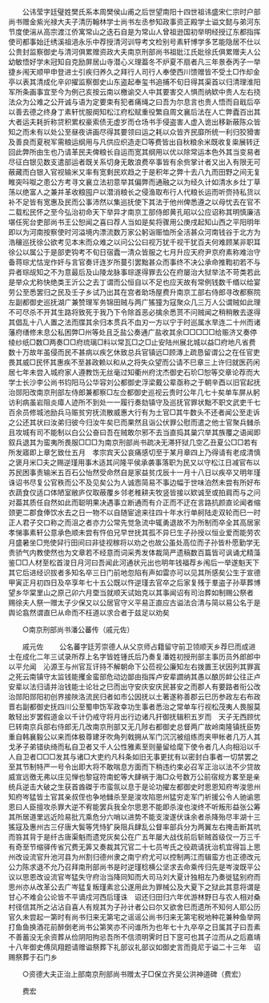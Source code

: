 <!-- { "loadSidebar": true } -->
　　公讳莹字廷璧姓樊氏系本周樊侯山甫之后世望南阳十四世祖讳盛宋仁宗时户部尚书赠金紫光禄大夫子清历翰林学士尚书左丞参知政事资正殿学士谥文懿与弟河东节度使湍从高宗渡江侨寓常山之迭石自是为常山人曾祖逊国初举明经授辽东都指挥使司都事始迁绣溪祖浥永乐中荐授清河训导考文检别号素轩博学多艺能隐居不仕以公贵封监察御史与清河俱累赠资政大夫南京刑部尚书祖妣江氏妣徐氏俱累赠夫人公幼敏悟好学未冠知自克励屏居山寺潜心义理葢冬不炉夏不扇者凡三年景泰丙子一举捷乡闱天顺甲申登进士引疾归养久之拜行人司行人奉使西川馈赠皆不受土□作却金亭以表其清成化辛卯擢监察御史山东盗起奉玺书追捕不旬日得其渠首以归清理淮阳军所条画事宜至今为例己亥按云南以檄谕交人中其要害交人惧而纳欵中贵人左右挠法众为公难之公开诚与语为定要束有犯者痛绳之曰吾为尔息言也贵人悟而自戢后卒以善去德之终身丁素轩忧服阕知松江府松赋重役繁自周文襄后法在人亡弊蠹百出其大者运夫耗折称贷积累权豪索债无虚岁而仓场书手侵盗害人虚入诡出移新蔽陈众皆知之而未有以处公至昼夜讲画尽得其要领曰运之耗以众皆齐民靡所统一利归狡猾害及善良而夏税军需粮运纲用与凡供应织造走□等费皆出自秋粮余米既收复粜展转迂回此弊所由生也乃请革民夫俾粮长自运而宽其纲用以优以除常运本色外其当变易者尽征白银见数支遣部运者既关系切身无敢浪费卒事皆有余赀掌计者又出入有限无可蔽藏而白银入官视输米又率有宽剩民欢趋之于是积年之弊十去八九而田野之间无复睢突呌呶之患公方考寻文襄立法初意举其偏弊而通融之以为经久计如清水乡灶丁草荡以绝富人之兼并革收粮囤户以潜消粮长之侵渔取布行人代粮长运而听赍持私货以补不足皆有宽惠及民而公事沛然以集巡抚使下其法于他州俾悉遵之以母忧去在官不二载松民怀之至今弘治初命天下举异才南京工部侍郎黄孔昭以公应诏称其明慎廉洁堪任宪台吏部尚书王公恕闻之喜曰荐人当如是矣将骤用公庚戌起知山西之平阳明年即以为河南按察使时河溢境内漂流数万家公躬诣赈恤所全活甚众河南钱谷于北方为浩穰巡抚徐公欲考见本末而众难之以问公公曰视万犹千视干犹百夫何难顾某非职耳徐公以属公于是部吏钩考不旬日宿蠹一清众皆服之七月升应天府尹京府素称难治守备蒋琮尤怙宠作奸与言官奏讦连岁所蔓引罢黜甚众而事终不决公承命推鞫初若不与异者琮觇知之不为意最后及山陵龙脉事琮遂得罪去公在府屡治大狱举法不苛类若此是举众尤称快绝类王沂公之去丁谓而公恒自以不足也应天故有常例钱数千缗以给宴劳公至悉罢归之民及壬子乡试乃出其在宫者助场屋费升南京工部右侍郎寻改都察院左副都御史巡抚湖广兼赞理军务锦田贼与两广猺獞为寇聚众几三万人公谓贼如此理不可尽杀不开其生路将致死于我乃下令除首恶必擒余悉贳不问贼闻之稍稍散去遂得其倡乱十八人置之法而牒其余归本贯兵不血刃一方以宁于时巡属水旱连二十州而诸藩府缮修未息公私困弊□州等处且乏盐公奏通广盐收其余□□□□□给赈济又奏停绫纱纸□数□两奏□□府琉璃□料以常瓦□之□止安陆州展北城以益□府地凡省费数十万故年虽侵而民不甚病以疾乞休致总兵官镇远□顾漙上疏恳留谓公之在任官吏畏其威□民怀其惠疾不至甚政赖以和从之将失众望而公请不巳章三上许归就医药闲居七年未尝入城府家人遵教饬无丝毫过知衢州府沈杰御史石玠□恕等交章论荐而大学士长沙李公尚书钧阳马公华容刘公都御史浮梁戴公辈亟称之于朝辛酉以旧官起抚治郧阳改南京刑部左侍郎兼都察□左佥都御史巡视云贵时公年几七十矣单车屏从躬访利病虽岩阻炎瘴人迹所不到处一一履行奏劾镇守及巡抚官罪状黜不职文武吏千七百余员修城池励兵马赈贫穷抚流散威惠大行有为土官□其牛数头不还者闻公至走诉之公还其状曰汝弟归彼今归汝牛矣巳而果然且诣公伏罪公慰而遣之他士官聚兵雠杀且攻城有司不能制以白公公奋曰吾在贼敢尔邪不去当直捣其巢穴举其族覆之语闻即叙兵退其为蛮夷所畏服□□□为南京刑部尚书疏决无滞犴狱几空乙丑夏公□□若有所发寤即上章乞致仕五月　孝宗宾天公哀痛感切至于某月章四上乃得请有老成清慎之褒月米□夫之赐逆瑾用事木适其问隆平侯承袭事落职为民又以守松江日减官布以苏民困事责输米五百石公怡然受命然自是家益贫戊辰十一月十八日以疾卒又明年瑾诛诏书尽复公官秩而公不及见矣公为人诚悫简易不事边幅于世味泊然未尝有所好布衣蔬食仅适口体陋室敝庐仅取蔽覆乡邻老稚耕夫牧竖皆接以欵诚至或拍肩而与之问对葢其质任自然如此而聪明果决遇事立断通而有介正而不迂在言路抗颜直论闻者缩颈更二郡食俸饮水去之日一物不以自随宦途来往四十年水行单舸陆走双轮而巳一时正人君子交口称之而沮之者亦力公常先觉急流中辄勇退故不为所制而卒全其高居家孝悌事素轩公意承色顺未尝有忤伯兄早世抚其孤不异巳生子孙授以恒业爱而能劳农月盛暑坐□兠使舁行田间曰非徒视稼将以劝之也故公虽处高位而子孙皆朴愿勤学无贵骄气内教使然也为文章若不经意而词采秀发体裁简严遗稿数百篇皆可讽诵尤精藻鉴□□人材至松首浚日月河曰吾闻此河通状元出也明年钱福荐乡闱后一举遂魁天下其它后进经识拔者多知名卒三日门前地忽陷有声如雷亦可以见其所感矣公生于宣德甲寅正月初四日及卒享年七十五公既以忤逆瑾去官卒之后家复残于羣盗子孙草葬博望乡华棠里山之原己卯六月垔当就顺天试始克以其事闻诏有司治葬如制赐公祭者　赐徐夫人祭一赠太子少保又以公居官守义平易正直应古谥法合清与简以易公名于是舆论翕然谓直巳从命而不枉道以求合者于兹足以劝矣 

　　○南京刑部尚书潘公蕃传（戚元佐） 

　　戚元佐 
　　公名蕃字廷芳崇德人从父京师占籍留守前卫领顺天乡荐巳而成进士在成化二年三试录所荐上名字皆姓锺氏后乃奏复潘姓初授刑部主事历员外郎郎中以平允闻　沁源王与州官互讦持不解朝命下公莅视公廉知左右拨置王状因列其罪寘之死云南镇守太监钱能攫金蛮部危动边鄙由指挥卢安辈讇纳其愚以酿厉衅公往正卢安辈以法归请并治钱能士论壮之巳而出守安庆安庆民甚安之而郡人有要路者衔公改治郧阳郧阳初创界接陜洛流民归者如市公因抚以土著遂称善郡云巳历参政左右布政晋右副都御史抚四川公至蜀申饬军政幸功生事者悉治之常单车行视松茂夷人畏服莫敢轻出岁罢假道金以千计仍戒守将月出行边诸凡扞御抚辑积五岁而　天子无西顾忧巳转南京兵部右侍郎无几改南京刑部又无几陟右都御史总督两广故岭南隆镇抚臣势重自韩襄毅公以来而体极尊建牙吹角列戟拥从军门沉沉被组练而夹甲帐者几万人其戈矛子弟错纨绮而私自卫者又千人公性雅素至则量留给麾下使令者几人向相沿以千人自卫者□□□发其与诸□大吏约凡科条如旧无事更扰有以密封白事者一切禁罢之至其节制特严一号令出即大将不敢喘息方面而下稍违约束必召军正治以法不少贷故威宣远徼无弗以庄见惮也黎寇符南蛇等大肆祸于海□众号数万公前宿规方畧至是亲统兵逆击大破之生获首酋磔于市蛮氛以息于是论功擢左都御史时思恩知府岑浚思州知府岑猛皆土官其亲叔侄也争地雠杀至是浚攻陷思州猛穷走军门祈援公令人驰谕思恩曰人臣擅攻杀罪大逆不宥能罢兵我全尔思恩不能即杀浚也浚终不听叛形益张公筹其所居道里远近险易批亢乘危分六哨以进势不能支浚遂伏诛余者杀降殆尽丰湖十三猺寇及惠州古三仔唐大鬓等凭恃犷戾阻兵肆乱公督率部兵分为两翼左右掩击断其吭而笞其背于是纤古唐渠魁而遗党灰矣公在广五年屡大战伐前后斩贼首级仅一万三千有奇至节缩驿传省冗费无筭又奏裁其冗官二十七员岑氏之役疏请抚治机宜得旨上思州改设流官升池河县为州割归德州隶之南宁府尤可以控制两江而辑蛮方也正德改元公力陈求退不允乃召拜南刑部尚书是时逆瑾稔横公坚求去命乘传归先是岑浚既平公议以思恩改设流官岑猛失守府治当降同知而大司马刘大夏计独相左乃奏徙猛别府而思州亦从改革公去广岑猛复叛瑾素忿公遂用此为罪械公及大夏下之狱此其意将谓是甘心不难会公论皆不平谪戍河西后瑾诛　诏还归田归六年优游林野日与农人相对桑村径信其所之沾沾自喜人有规其为子孙计者公曰尔又欲舍巳而遗所不知何人耶公历官久未尝起一第时有尚书归来无第宅之谣谣公尚书归来无第宅税地种花兼种鱼举网打鱼鱼换酒花前醉倒老尚书公第笑亦不问谁所为也年七十九卒卒之日属其子曰吾素不善蓄没无余资葬从俭阴阳拘忌吾所不信须明霁时日下窆可也其子泣而从之后嘉靖十八年御史傅凤翔题请赠谥祭葬下礼部议礼部议如御史言而竟尼于谥二十三年　诏赐祭葬于石门乡 

　　○资德大夫正治上部南京刑部尚书赠太子□保立齐吴公洪神道碑（费宏） 

　　费宏 
